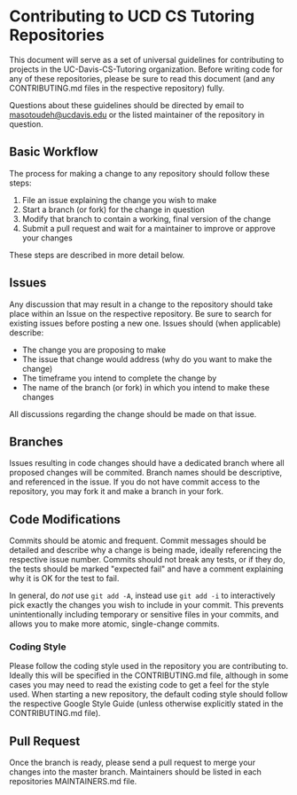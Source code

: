 # Contributing to UCD CS Tutoring Repositories

This document will serve as a set of universal guidelines for contributing to
projects in the UC-Davis-CS-Tutoring organization. Before writing code for any
of these repositories, please be sure to read this document (and any
CONTRIBUTING.md files in the respective repository) fully.

Questions about these guidelines should be directed by email to
masotoudeh@ucdavis.edu or the listed maintainer of the repository in question.

## Basic Workflow
The process for making a change to any repository should follow these steps:

1. File an issue explaining the change you wish to make
2. Start a branch (or fork) for the change in question
3. Modify that branch to contain a working, final version of the change
4. Submit a pull request and wait for a maintainer to improve or approve your
   changes

These steps are described in more detail below.

## Issues
Any discussion that may result in a change to the repository should take place
within an Issue on the respective repository. Be sure to search for existing
issues before posting a new one. Issues should (when applicable) describe:

* The change you are proposing to make
* The issue that change would address (why do you want to make the change)
* The timeframe you intend to complete the change by
* The name of the branch (or fork) in which you intend to make these changes

All discussions regarding the change should be made on that issue.

## Branches
Issues resulting in code changes should have a dedicated branch where all
proposed changes will be commited. Branch names should be descriptive, and
referenced in the issue. If you do not have commit access to the repository,
you may fork it and make a branch in your fork.

## Code Modifications
Commits should be atomic and frequent. Commit messages should be detailed and
describe why a change is being made, ideally referencing the respective issue
number. Commits should not break any tests, or if they do, the tests should be
marked "expected fail" and have a comment explaining why it is OK for the test
to fail.

In general, do *not* use ``git add -A``, instead use ``git add -i`` to
interactively pick exactly the changes you wish to include in your commit. This
prevents unintentionally including temporary or sensitive files in your
commits, and allows you to make more atomic, single-change commits.

### Coding Style
Please follow the coding style used in the repository you are contributing to.
Ideally this will be specified in the CONTRIBUTING.md file, although in some
cases you may need to read the existing code to get a feel for the style used.
When starting a new repository, the default coding style should follow the
respective Google Style Guide (unless otherwise explicitly stated in the
CONTRIBUTING.md file).

## Pull Request
Once the branch is ready, please send a pull request to merge your changes into
the master branch. Maintainers should be listed in each repositories
MAINTAINERS.md file.

